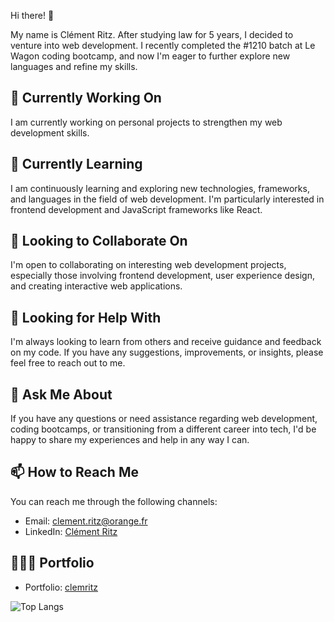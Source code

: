 Hi there! 👋

My name is Clément Ritz. After studying law for 5 years, I decided to venture into web development. I recently completed the #1210 batch at Le Wagon coding bootcamp, and now I'm eager to further explore new languages and refine my skills.

## 🔭 Currently Working On
I am currently working on personal projects to strengthen my web development skills.

## 🌱 Currently Learning
I am continuously learning and exploring new technologies, frameworks, and languages in the field of web development. I'm particularly interested in frontend development and JavaScript frameworks like React.

## 👯 Looking to Collaborate On
I'm open to collaborating on interesting web development projects, especially those involving frontend development, user experience design, and creating interactive web applications.

## 🤔 Looking for Help With
I'm always looking to learn from others and receive guidance and feedback on my code. If you have any suggestions, improvements, or insights, please feel free to reach out to me.

## 💬 Ask Me About
If you have any questions or need assistance regarding web development, coding bootcamps, or transitioning from a different career into tech, I'd be happy to share my experiences and help in any way I can.

## 📫 How to Reach Me
You can reach me through the following channels:
- Email: [clement.ritz@orange.fr](mailto:clement.ritz@orange.fr)
- LinkedIn: [Clément Ritz](https://www.linkedin.com/in/cl%C3%A9ment-ritz-0a0263280/)

## 👨🏼‍💻 Portfolio
- Portfolio: [clemritz](https://www.clemritz.com/)


![Top Langs](https://github-readme-stats.vercel.app/api/top-langs/?username=clemritz&layout=compact)

